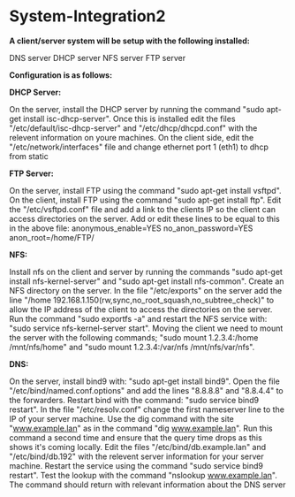 # System-Integration2

**A client/server system will be setup with the following installed:**

DNS server
DHCP server
NFS server
FTP server

**Configuration is as follows:**

**DHCP Server:**

On the server, install the DHCP server by running the command "sudo apt-get install isc-dhcp-server".
Once this is installed edit the files "/etc/default/isc-dhcp-server" and "/etc/dhcp/dhcpd.conf" with the relevent information on youre machines.
On the client side, edit the "/etc/network/interfaces" file and change ethernet port 1 (eth1) to dhcp from static

**FTP Server:**

On the server, install FTP using the command "sudo apt-get install vsftpd".
On the client, install FTP using the command "sudo apt-get install ftp".
Edit the "/etc/vsftpd.conf" file and add a link to the clients IP so the client can access directories on the server.
Add or edit these lines to be equal to this in the above file:
anonymous_enable=YES
no_anon_password=YES
anon_root=/home/FTP/

**NFS:**

Install nfs on the client and server by running the commands "sudo apt-get install nfs-kernel-server" and "sudo apt-get install nfs-common".
Create an NFS directory on the server.
In the file "/etc/exports" on the server add the line "/home 192.168.1.150(rw,sync,no_root_squash,no_subtree_check)" to allow the IP address of the client to access the directories on the server.
Run the command "sudo exportfs -a" and restart the NFS service with: "sudo service nfs-kernel-server start".
Moving the client we need to mount the server with the following commands; "sudo mount 1.2.3.4:/home /mnt/nfs/home" and "sudo mount 1.2.3.4:/var/nfs /mnt/nfs/var/nfs".

**DNS:**

On the server, install bind9 with: "sudo apt-get install bind9".
Open the file "/etc/bind/named.conf.options" and add the lines "8.8.8.8" and "8.8.4.4" to the forwarders.
Restart bind with the command: "sudo service bind9 restart".
In the file "/etc/resolv.conf" change the first nameserver line to the IP of your server machine.
Use the dig command with the site "www.example.lan" as in the command "dig www.example.lan".
Run this command a second time and ensure that the query time drops as this shows it's coming locally.
Edit the files "/etc/bind/db.example.lan" and "/etc/bind/db.192" with the relevent server information for your server machine.
Restart the service using the command "sudo service bind9 restart".
Test the lookup with the command "nslookup www.example.lan".
The command should return with relevant information about the DNS server
